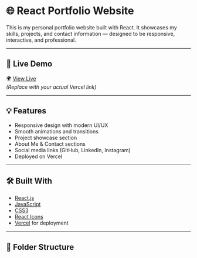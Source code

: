 # 🌐 React Portfolio Website

This is my personal portfolio website built with React. It showcases my skills, projects, and contact information — designed to be responsive, interactive, and professional.

---

## 🚀 Live Demo

🌍 [View Live](https://your-vercel-link.vercel.app)  
*(Replace with your actual Vercel link)*

---

## 💡 Features

- Responsive design with modern UI/UX
- Smooth animations and transitions
- Project showcase section
- About Me & Contact sections
- Social media links (GitHub, LinkedIn, Instagram)
- Deployed on Vercel

---

## 🛠️ Built With

- [React.js](https://reactjs.org/)
- [JavaScript](https://developer.mozilla.org/en-US/docs/Web/JavaScript)
- [CSS3](https://developer.mozilla.org/en-US/docs/Web/CSS)
- [React Icons](https://react-icons.github.io/react-icons/)
- [Vercel](https://vercel.com/) for deployment

---

## 📁 Folder Structure

